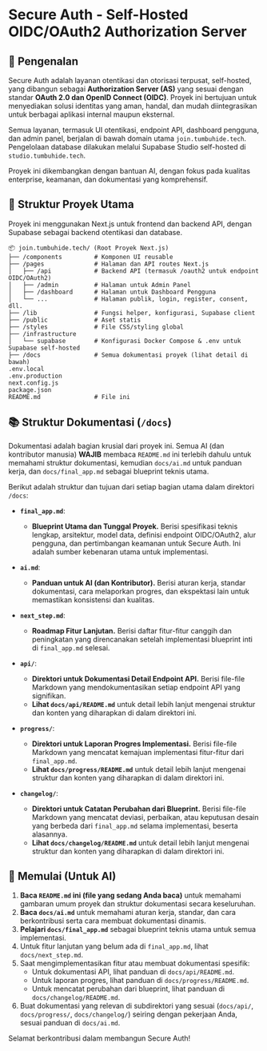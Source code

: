 # Secure Auth - Self-Hosted OIDC/OAuth2 Authorization Server

## 🌟 Pengenalan

Secure Auth adalah layanan otentikasi dan otorisasi terpusat, self-hosted, yang dibangun sebagai **Authorization Server (AS)** yang sesuai dengan standar **OAuth 2.0 dan OpenID Connect (OIDC)**. Proyek ini bertujuan untuk menyediakan solusi identitas yang aman, handal, dan mudah diintegrasikan untuk berbagai aplikasi internal maupun eksternal.

Semua layanan, termasuk UI otentikasi, endpoint API, dashboard pengguna, dan admin panel, berjalan di bawah domain utama `join.tumbuhide.tech`. Pengelolaan database dilakukan melalui Supabase Studio self-hosted di `studio.tumbuhide.tech`.

Proyek ini dikembangkan dengan bantuan AI, dengan fokus pada kualitas enterprise, keamanan, dan dokumentasi yang komprehensif.

## 📁 Struktur Proyek Utama

Proyek ini menggunakan Next.js untuk frontend dan backend API, dengan Supabase sebagai backend otentikasi dan database.

```
📦 join.tumbuhide.tech/ (Root Proyek Next.js)
├── /components         # Komponen UI reusable
├── /pages              # Halaman dan API routes Next.js
│   ├── /api            # Backend API (termasuk /oauth2 untuk endpoint OIDC/OAuth2)
│   ├── /admin          # Halaman untuk Admin Panel
│   ├── /dashboard      # Halaman untuk Dashboard Pengguna
│   └── ...             # Halaman publik, login, register, consent, dll.
├── /lib                # Fungsi helper, konfigurasi, Supabase client
├── /public             # Aset statis
├── /styles             # File CSS/styling global
├── /infrastructure
│   └── supabase        # Konfigurasi Docker Compose & .env untuk Supabase self-hosted
├── /docs               # Semua dokumentasi proyek (lihat detail di bawah)
.env.local
.env.production
next.config.js
package.json
README.md               # File ini
```

## 📚 Struktur Dokumentasi (`/docs`)

Dokumentasi adalah bagian krusial dari proyek ini. Semua AI (dan kontributor manusia) **WAJIB** membaca `README.md` ini terlebih dahulu untuk memahami struktur dokumentasi, kemudian `docs/ai.md` untuk panduan kerja, dan `docs/final_app.md` sebagai blueprint teknis utama.

Berikut adalah struktur dan tujuan dari setiap bagian utama dalam direktori `/docs`:

*   **`final_app.md`**:
    *   **Blueprint Utama dan Tunggal Proyek.** Berisi spesifikasi teknis lengkap, arsitektur, model data, definisi endpoint OIDC/OAuth2, alur pengguna, dan pertimbangan keamanan untuk Secure Auth. Ini adalah sumber kebenaran utama untuk implementasi.

*   **`ai.md`**:
    *   **Panduan untuk AI (dan Kontributor).** Berisi aturan kerja, standar dokumentasi, cara melaporkan progres, dan ekspektasi lain untuk memastikan konsistensi dan kualitas.

*   **`next_step.md`**:
    *   **Roadmap Fitur Lanjutan.** Berisi daftar fitur-fitur canggih dan peningkatan yang direncanakan setelah implementasi blueprint inti di `final_app.md` selesai.

*   **`api/`**:
    *   **Direktori untuk Dokumentasi Detail Endpoint API.** Berisi file-file Markdown yang mendokumentasikan setiap endpoint API yang signifikan.
    *   **Lihat `docs/api/README.md`** untuk detail lebih lanjut mengenai struktur dan konten yang diharapkan di dalam direktori ini.

*   **`progress/`**:
    *   **Direktori untuk Laporan Progres Implementasi.** Berisi file-file Markdown yang mencatat kemajuan implementasi fitur-fitur dari `final_app.md`.
    *   **Lihat `docs/progress/README.md`** untuk detail lebih lanjut mengenai struktur dan konten yang diharapkan di dalam direktori ini.

*   **`changelog/`**:
    *   **Direktori untuk Catatan Perubahan dari Blueprint.** Berisi file-file Markdown yang mencatat deviasi, perbaikan, atau keputusan desain yang berbeda dari `final_app.md` selama implementasi, beserta alasannya.
    *   **Lihat `docs/changelog/README.md`** untuk detail lebih lanjut mengenai struktur dan konten yang diharapkan di dalam direktori ini.

## 🚀 Memulai (Untuk AI)

1.  **Baca `README.md` ini (file yang sedang Anda baca)** untuk memahami gambaran umum proyek dan struktur dokumentasi secara keseluruhan.
2.  **Baca `docs/ai.md`** untuk memahami aturan kerja, standar, dan cara berkontribusi serta cara membuat dokumentasi dinamis.
3.  **Pelajari `docs/final_app.md`** sebagai blueprint teknis utama untuk semua implementasi.
4.  Untuk fitur lanjutan yang belum ada di `final_app.md`, lihat `docs/next_step.md`.
5.  Saat mengimplementasikan fitur atau membuat dokumentasi spesifik:
    *   Untuk dokumentasi API, lihat panduan di `docs/api/README.md`.
    *   Untuk laporan progres, lihat panduan di `docs/progress/README.md`.
    *   Untuk mencatat perubahan dari blueprint, lihat panduan di `docs/changelog/README.md`.
6.  Buat dokumentasi yang relevan di subdirektori yang sesuai (`docs/api/`, `docs/progress/`, `docs/changelog/`) seiring dengan pekerjaan Anda, sesuai panduan di `docs/ai.md`.

Selamat berkontribusi dalam membangun Secure Auth!
